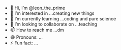 - 👋 Hi, I’m @leon_the_prime
- 👀 I’m interested in ...creating new things
- 🌱 I’m currently learning ...coding and pure science
- 💞️ I’m looking to collaborate on ...teaching
- 📫 How to reach me ...dm
- 😄 Pronouns: ...
- ⚡ Fun fact: ...

<!---
leon239-k/leon239-k is a ✨ special ✨ repository because its `README.md` (this file) appears on your GitHub profile.
You can click the Preview link to take a look at your changes.
--->
